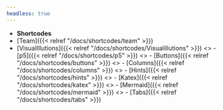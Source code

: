 ```yaml
---
headless: true
---
```


- **Shortcodes**
- [Team]({{< relref "/docs/shortcodes/team" >}})
- [VisualIllutions]({{< relref "/docs/shortcodes/Visualillutions" >}})
<> - [p5]({{< relref "/docs/shortcodes/p5" >}})
<> - [Buttons]({{< relref "/docs/shortcodes/buttons" >}})
<> - [Columns]({{< relref "/docs/shortcodes/columns" >}})
<> - [Hints]({{< relref "/docs/shortcodes/hints" >}})
<> - [Katex]({{< relref "/docs/shortcodes/katex" >}})
<> - [Mermaid]({{< relref "/docs/shortcodes/mermaid" >}})
<> - [Tabs]({{< relref "/docs/shortcodes/tabs" >}})
<br />
